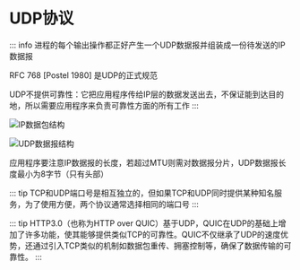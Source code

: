 # UDP协议

::: info
进程的每个输出操作都正好产生一个UDP数据报并组装成一份待发送的IP数据报

RFC 768 [Postel 1980] 是UDP的正式规范

UDP不提供可靠性：它把应用程序传给IP层的数据发送出去，不保证能到达目的地，所以需要应用程序来负责可靠性方面的所有工作
:::

![IP数据包结构](https://image-host.pages.dev/learn/2024_09_20_202409201821871.png)

![UDP数据报结构](https://image-host.pages.dev/learn/2024_09_20_202409201821779.png)

应用程序要注意IP数据报的长度，若超过MTU则需对数据报分片，UDP数据报长度最小为8字节（只有头部）

::: tip
TCP和UDP端口号是相互独立的，但如果TCP和UDP同时提供某种知名服务，为了使用方便，两个协议通常选择相同的端口号
:::

::: tip
HTTP3.0（也称为HTTP over QUIC）基于UDP，QUIC在UDP的基础上增加了许多功能，使其能够提供类似TCP的可靠性。QUIC不仅继承了UDP的速度优势，还通过引入TCP类似的机制如数据包重传、拥塞控制等，确保了数据传输的可靠性。
:::